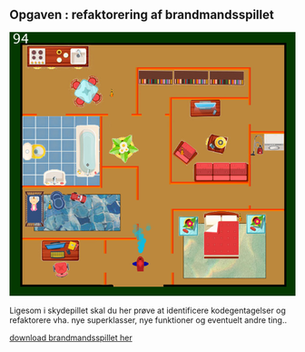 ## Opgaven : refaktorering af brandmandsspillet

![brandmandsspillet](brandspil.png)

Ligesom i skydepillet skal du her prøve at identificere kodegentagelser og refaktorere vha. nye superklasser, nye funktioner og eventuelt andre ting..

[download brandmandsspillet her](eksamen_KLMVVBI.zip)